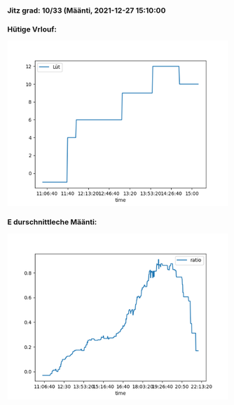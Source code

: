 ### Jitz grad: 10/33 (Määnti, 2021-12-27 15:10:00

### Hütige Vrlouf:
![Graph](Today.png)

### E durschnittleche Määnti:
![Graph](Määnti.png)